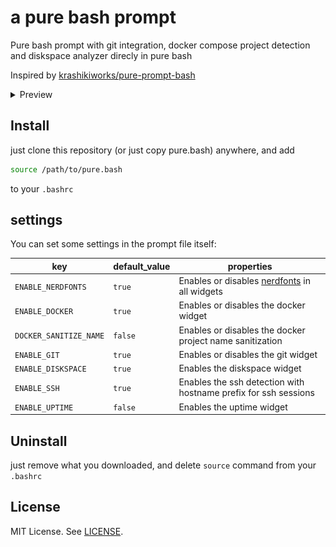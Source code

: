 # a pure bash prompt

Pure bash prompt with git integration, docker compose project detection and
diskspace analyzer direcly in pure bash

Inspired by [krashikiworks/pure-prompt-bash](https://github.com/krashikiworks/pure-prompt-bash)

<details>
<summary>Preview</summary>

### **disk-analyzer**:

> has color values for 'above 33%', 'above 66%', 'above 87%', and 'less'
>
> `ENABLE_DISKSPACE=true`

> `ENABLE_NERDFONTS=false`

![disk-analyzer](assets/disk-analyzer.png "ENABLE_NERDFONTS=false")

---

> `ENABLE_NERDFONTS=true`

![disk-analyzer-nerdfont](assets/disk-analyzer-nerdfont.png "ENABLE_NERDFONTS=true")

---

### **error-codes**:

> `ENABLE_ERROR_CODES=true`

![error-code-above-0](assets/error-code-above-0.png "Only shows above 0")

---

### **git-status**:

> `ENABLE_GIT=true`

![git-status](assets/git-status.pure-prompt.gif)

---

### **docker-status**:

> `ENABLE_DOCKER=true`

![docker-showcase](assets/docker-status.pure-prompt.gif)

</details>

## Install

just clone this repository (or just copy pure.bash) anywhere, and add

```bash
source /path/to/pure.bash
```

to your `.bashrc`

## settings

You can set some settings in the prompt file itself:

| key | default_value | properties |
| - | - | - |
| `ENABLE_NERDFONTS` | `true` | Enables or disables [nerdfonts](https://www.nerdfonts.com/font-downloads) in all widgets |
| `ENABLE_DOCKER` | `true` | Enables or disables the docker widget |
| `DOCKER_SANITIZE_NAME` | `false` | Enables or disables the docker project name sanitization |
| `ENABLE_GIT` | `true` | Enables or disables the git widget |
| `ENABLE_DISKSPACE` | `true` | Enables the diskspace widget |
| `ENABLE_SSH`  | `true` | Enables the ssh detection with hostname prefix for ssh sessions |
| `ENABLE_UPTIME` | `false` | Enables the uptime widget |

## Uninstall

just remove what you downloaded, and delete `source` command from your `.bashrc`

## License

MIT License. See [LICENSE](./LICENSE).
